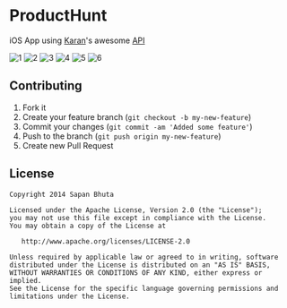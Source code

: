 ProductHunt
===========

iOS App using [Karan](https://github.com/karan)'s awesome [API](https://github.com/karan/Hook)

![1](https://github.com/sapanbhuta/ProductHunt/blob/master/Screenshots/1.png)
![2](https://github.com/sapanbhuta/ProductHunt/blob/master/Screenshots/2.png)
![3](https://github.com/sapanbhuta/ProductHunt/blob/master/Screenshots/3.png)
![4](https://github.com/sapanbhuta/ProductHunt/blob/master/Screenshots/4.png)
![5](https://github.com/sapanbhuta/ProductHunt/blob/master/Screenshots/5.png)
![6](https://github.com/sapanbhuta/ProductHunt/blob/master/Screenshots/6.png)

Contributing
------------

 1. Fork it
 2. Create your feature branch (`git checkout -b my-new-feature`)
 3. Commit your changes (`git commit -am 'Added some feature'`)
 4. Push to the branch (`git push origin my-new-feature`)
 5. Create new Pull Request

License
--------

    Copyright 2014 Sapan Bhuta

    Licensed under the Apache License, Version 2.0 (the "License");
    you may not use this file except in compliance with the License.
    You may obtain a copy of the License at

       http://www.apache.org/licenses/LICENSE-2.0

    Unless required by applicable law or agreed to in writing, software
    distributed under the License is distributed on an "AS IS" BASIS,
    WITHOUT WARRANTIES OR CONDITIONS OF ANY KIND, either express or implied.
    See the License for the specific language governing permissions and
    limitations under the License.
